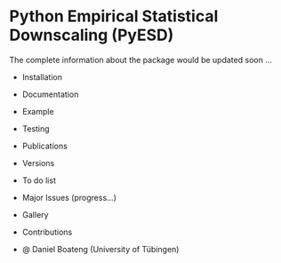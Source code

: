 # Python Empirical Statistical Downscaling (PyESD)
The complete information about the package would be updated soon ...



* Installation


* Documentation

* Example


* Testing 

* Publications

* Versions 

* To do list

* Major Issues (progress...)

*  Gallery

* Contributions

* @ Daniel Boateng (University of Tübingen)
